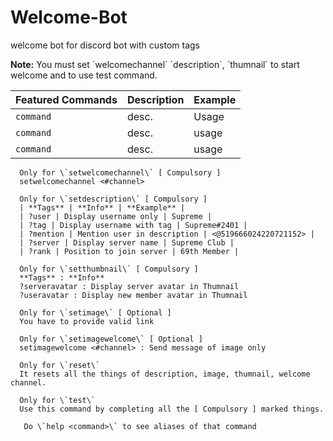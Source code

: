 # Welcome-Bot
welcome bot for discord bot with custom tags

**Note:** You must set \`welcomechannel\` \`description\`, \`thumnail\` to start welcome and to use test command. 

| Featured Commands | Description | Example |
| --- | --- | --- |
|`command`|desc.| Usage |
|`command`|desc.| usage|
|`command`|desc.| usage |

      Only for \`setwelcomechannel\` [ Compulsory ]
      setwelcomechannel <#channel>

      Only for \`setdescription\` [ Compulsory ]
      | **Tags** | **Info** | **Example** |
      | ?user | Display username only | Supreme |
      | ?tag | Display username with tag | Supreme#2401 |
      | ?mention | Mention user in description | <@519666024220721152> |
      | ?server | Display server name | Supreme Club |
      | ?rank | Position to join server | 69th Member |

      Only for \`setthumbnail\` [ Compulsory ]
      **Tags** : **Info**
      ?serveravatar : Display server avatar in Thumnail
      ?useravatar : Display new member avatar in Thumnail

      Only for \`setimage\` [ Optional ]
      You have to provide valid link 

      Only for \`setimagewelcome\` [ Optional ]
      setimagewelcome <#channel> : Send message of image only 

      Only for \`reset\` 
      It resets all the things of description, image, thumnail, welcome channel.

      Only for \`test\`
      Use this command by completing all the [ Compulsory ] marked things.

       Do \`help <command>\` to see aliases of that command
